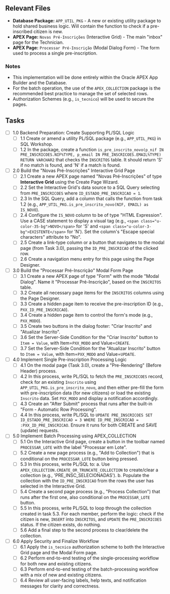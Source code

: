 ## Relevant Files

- **Database Package:** `APP_UTIL_PKG` - A new or existing utility package to hold shared business logic. Will contain the function to check if a pre-inscribed citizen is new.
- **APEX Page:** `Novas Pré-Inscrições` (Interactive Grid) - The main "inbox" page for the Technician.
- **APEX Page:** `Processar Pré-Inscrição` (Modal Dialog Form) - The form used to process a single pre-inscription.

### Notes

- This implementation will be done entirely within the Oracle APEX App Builder and the Database.
- For the batch operation, the use of the `APEX_COLLECTION` package is the recommended best practice to manage the set of selected rows.
- Authorization Schemes (e.g., `is_tecnico`) will be used to secure the pages.

## Tasks

- [ ] 1.0 Backend Preparation: Create Supporting PL/SQL Logic
  - [ ] 1.1 Create or amend a utility PL/SQL package (e.g., `APP_UTIL_PKG`) in SQL Workshop.
  - [ ] 1.2 In the package, create a function `is_pre_inscrito_novo(p_nif IN PRE_INSCRICOES.NIF%TYPE, p_email IN PRE_INSCRICOES.EMAIL%TYPE) RETURN VARCHAR2` that checks the `INSCRITOS` table. It should return 'S' if no match is found, and 'N' if a match is found.

- [ ] 2.0 Build the "Novas Pré-Inscrições" Interactive Grid Page
  - [ ] 2.1 Create a new APEX page named "Novas Pré-Inscrições" of type **Interactive Grid** using the Create Page Wizard.
  - [ ] 2.2 Set the Interactive Grid's data source to a SQL Query selecting from `PRE_INSCRICOES` where `ID_ESTADO_PRE_INSCRICAO = 1`.
  - [ ] 2.3 In the SQL Query, add a column that calls the function from task 1.2 (e.g., `APP_UTIL_PKG.is_pre_inscrito_novo(NIF, EMAIL) as IS_NOVO`).
  - [ ] 2.4 Configure the `IS_NOVO` column to be of type "HTML Expression". Use a CASE statement to display a visual tag (e.g., `<span class="u-color-35-bg">NOVO</span>` for 'S' and `<span class="u-color-3-bg">EXISTENTE</span>` for 'N'). Set the column's "Escape special characters" attribute to "No".
  - [ ] 2.5 Create a link-type column or a button that navigates to the modal page (from Task 3.0), passing the `ID_PRE_INSCRICAO` of the clicked row.
  - [ ] 2.6 Create a navigation menu entry for this page using the Page Designer.

- [ ] 3.0 Build the "Processar Pré-Inscrição" Modal Form Page
  - [ ] 3.1 Create a new APEX page of type "Form" with the mode "Modal Dialog". Name it "Processar Pré-Inscrição", based on the `INSCRITOS` table.
  - [ ] 3.2 Create all necessary page items for the `INSCRITOS` columns using the Page Designer.
  - [ ] 3.3 Create a hidden page item to receive the pre-inscription ID (e.g., `PXX_ID_PRE_INSCRICAO`).
  - [ ] 3.4 Create a hidden page item to control the form's mode (e.g., `PXX_MODO`).
  - [ ] 3.5 Create two buttons in the dialog footer: "Criar Inscrito" and "Atualizar Inscrito".
  - [ ] 3.6 Set the Server-Side Condition for the "Criar Inscrito" button to `Item = Value`, with Item=`PXX_MODO` and Value=`CREATE`.
  - [ ] 3.7 Set the Server-Side Condition for the "Atualizar Inscrito" button to `Item = Value`, with Item=`PXX_MODO` and Value=`UPDATE`.

- [ ] 4.0 Implement Single Pre-inscription Processing Logic
  - [ ] 4.1 On the modal page (Task 3.0), create a "Pre-Rendering" (Before Header) process.
  - [ ] 4.2 In this process, write PL/SQL to fetch the `PRE_INSCRICOES` record, check for an existing `Inscrito` using `APP_UTIL_PKG.is_pre_inscrito_novo`, and then either pre-fill the form with pre-inscription data (for new citizens) or load the existing `Inscrito` data. Set `PXX_MODO` and display a notification accordingly.
  - [ ] 4.3 Create an "After Submit" process that runs after the built-in "Form - Automatic Row Processing".
  - [ ] 4.4 In this process, write PL/SQL to `UPDATE PRE_INSCRICOES SET ID_ESTADO_PRE_INSCRICAO = 3 WHERE ID_PRE_INSCRICAO = :PXX_ID_PRE_INSCRICAO`. Ensure it runs for both CREATE and SAVE (update) requests.

- [ ] 5.0 Implement Batch Processing using APEX_COLLECTION
  - [ ] 5.1 On the Interactive Grid page, create a button in the toolbar named `PROCESSAR_LOTE` with the label "Processar em Lote".
  - [ ] 5.2 Create a new page process (e.g., "Add to Collection") that is conditional on the `PROCESSAR_LOTE` button being pressed.
  - [ ] 5.3 In this process, write PL/SQL to: 
    a. Use `APEX_COLLECTION.CREATE_OR_TRUNCATE_COLLECTION` to create/clear a collection (e.g., 'PRE_INSC_SELECIONADAS').
    b. Populate the collection with the `ID_PRE_INSCRICAO` from the rows the user has selected in the Interactive Grid.
  - [ ] 5.4 Create a second page process (e.g., "Process Collection") that runs after the first one, also conditional on the `PROCESSAR_LOTE` button.
  - [ ] 5.5 In this process, write PL/SQL to loop through the collection created in task 5.3. For each member, perform the logic: check if the citizen is new, `INSERT` into `INSCRITOS`, and `UPDATE` the `PRE_INSCRICOES` status. If the citizen exists, do nothing.
  - [ ] 5.6 Add a final step to the second process to clear/delete the collection.

- [ ] 6.0 Apply Security and Finalize Workflow
  - [ ] 6.1 Apply the `is_tecnico` authorization scheme to both the Interactive Grid page and the Modal Form page.
  - [ ] 6.2 Perform end-to-end testing of the single-processing workflow for both new and existing citizens.
  - [ ] 6.3 Perform end-to-end testing of the batch-processing workflow with a mix of new and existing citizens.
  - [ ] 6.4 Review all user-facing labels, help texts, and notification messages for clarity and correctness.
